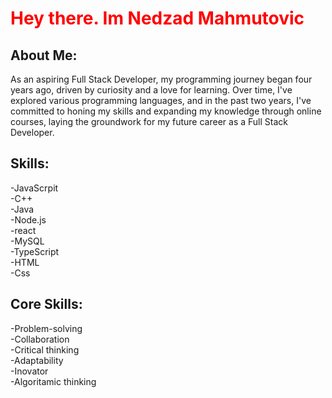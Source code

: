 
 <h1 style="color: red;">Hey there. Im Nedzad Mahmutovic</h1>

<h2>About Me:</h2>
<p>As an aspiring Full Stack Developer, my programming journey began four years ago, driven by curiosity and a love for learning. Over time, I've explored various programming languages, and in the past two years, I've committed to honing my skills and expanding my knowledge through online courses, laying the groundwork for my future career as a Full Stack Developer.</p>
<h2>Skills:</h2>
<p>-JavaScrpit<br> -C++<br> -Java<br>  -Node.js<br> -react<br>  -MySQL<br> -TypeScript<br> -HTML<br> -Css</p>
<h2>Core Skills: </h2>
<p>-Problem-solving<br> 
   -Collaboration<br> 
   -Critical thinking<br> 
   -Adaptability <br>
   -Inovator <br>
   -Algoritamic thinking</p>

